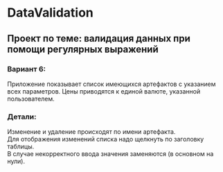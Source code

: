 # DataValidation
 ## Проект по теме: валидация данных при помощи регулярных выражений
### Вариант 6:

Приложение показывает список имеющихся артефактов с указанием всех параметров. Цены приводятся к единой валюте, указанной пользователем.

### Детали:

Изменение и удаление происходят по имени артефакта.\
Для отображения изменений списка надо щелкнуть по заголовку таблицы.\
В случае некорректного ввода значения заменяются (в основном на нули).